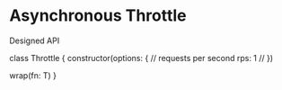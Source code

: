 # Asynchronous Throttle

Designed API

class Throttle {
constructor(options: {
// requests per second
rps: 1 //
})

wrap<T extends Function>(fn: T)
}
